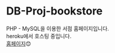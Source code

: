 # DB-Proj-bookstore
PHP - MySQL을 이용한 서점 홈페이지입니다.   
heroku에서 호스팅 중입니다.   
[홈페이지](db-bookstore-proj.herokuapp.com/)😊   
